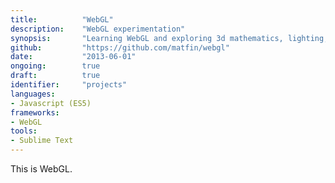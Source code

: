 ```yaml
---
title: 			"WebGL"
description:	"WebGL experimentation"
synopsis:		"Learning WebGL and exploring 3d mathematics, lighting, texturing and animation."
github:			"https://github.com/matfin/webgl"
date:			"2013-06-01"
ongoing:		true
draft:			true
identifier:		"projects"
languages:	
- Javascript (ES5)
frameworks:
- WebGL
tools: 
- Sublime Text
---
```


This is WebGL.